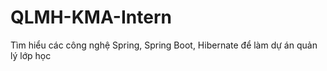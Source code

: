 # QLMH-KMA-Intern
 Tìm hiểu các công nghệ Spring, Spring Boot, Hibernate để làm dự án quản lý lớp học
